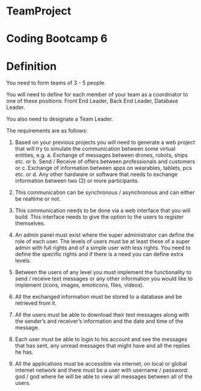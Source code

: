 # TeamProject

# Coding Bootcamp 6

# Definition

You need to form teams of 3 - 5 people.

You will need to define for each member of your team as a coordinator to one of these
positions: Front End Leader, Back End Leader, Database Leader.

You also need to designate a Team Leader.

The requirements are as follows:

1. Based on your previous projects you will need to generate a web project that will try
    to simulate the communication between some virtual entities, e.g.
       a. Exchange of messages between drones, robots, ships etc. or
       b. Send / Receive of offers between professionals and customers or
       c. Exchange of information between apps on wearables, tablets, pcs etc. or
       d. Any other hardware or software that needs to exchange information between
          two (2) or more participants.
2. This communication can be synchronous / asynchronous and can either be realtime
    or not.
3. This communication needs to be done via a web interface that you will build. This
    interface needs to give the option to the users to register themselves. 
4. An admin panel must exist where the super administrator can define the role of each
    user. The levels of users must be at least these of a super admin with full rights and
    of a simple user with less rights. You need to define the specific rights and if there is
    a need you can define extra levels.
5. Between the users of any level you must implement the functionality to send / receive
    text messages or any other information you would like to implement (icons, images,
    emoticons, files, videos).


6. All the exchanged information must be stored to a database and be retrieved from it.
   
7. All the users must be able to download their text messages along with the sender’s
    and receiver’s information and the date and time of the message.
8. Each user must be able to login to his account and see the messages that has sent,
    any unread messages that might have and all the replies he has.
9. All the applications must be accessible via internet, on local or global internet network
    and there must be a user with username / password: god / god where he will be able
    to view all messages between all of the users.
